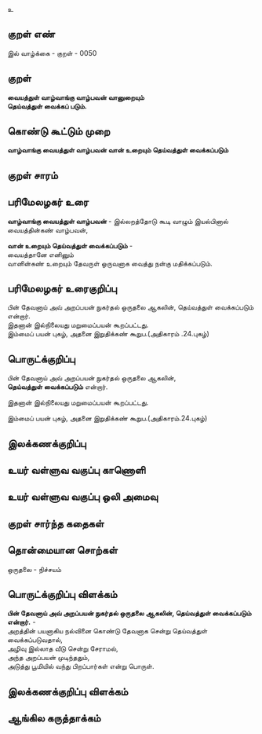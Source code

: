 உ

## குறள் எண் 

இல் வாழ்க்கை - குறள் - 0050  

## குறள் 

**வையத்துள் வாழ்வாங்கு வாழ்பவன் வானுறையும்  
தெய்வத்துள் வைக்கப் படும்.** 

## கொண்டு கூட்டும் முறை

**வாழ்வாங்கு வையத்துள் வாழ்பவன் வான் உறையும் தெய்வத்துள் வைக்கப்படும்**  

## குறள் சாரம் 


## பரிமேலழகர் உரை

**வாழ்வாங்கு வையத்துள் வாழ்பவன்** - இல்லறத்தோடு கூடி வாழும் இயல்பினால் வையத்தின்கண் வாழ்பவன்,  

**வான் உறையும் தெய்வத்துள் வைக்கப்படும்** -  
வையத்தானே எனினும்  
வானின்கண் உறையும் தேவருள் ஒருவனாக வைத்து நன்கு மதிக்கப்படும். 

## பரிமேலழகர் உரைகுறிப்பு   

பின் தேவனாய் அவ் அறப்பயன் நுகர்தல் ஒருதலை ஆகலின், தெய்வத்துள் வைக்கப்படும் என்றார்.  
இதனான் இல்நிலையது மறுமைப்பயன் கூறப்பட்டது.  
இம்மைப் பயன் புகழ், அதனை இறுதிக்கண் கூறுப.(அதிகாரம் .24.புகழ்) 
## பொருட்க்குறிப்பு 

பின் தேவனாய் அவ் அறப்பயன் நுகர்தல் ஒருதலை ஆகலின்,  
**தெய்வத்துள் வைக்கப்படும்** என்றார்.  

இதனான் இல்நிலையது மறுமைப்பயன் கூறப்பட்டது.  

இம்மைப் பயன் புகழ், அதனை இறுதிக்கண் கூறுப.(அதிகாரம்.24.புகழ்)  

## இலக்கணக்குறிப்பு  


## உயர் வள்ளுவ வகுப்பு காணொளி


## உயர் வள்ளுவ வகுப்பு ஒலி அமைவு 

 
## குறள் சார்ந்த கதைகள் 


## தொன்மையான சொற்கள்

ஒருதலை - நிச்சயம்   

## பொருட்க்குறிப்பு விளக்கம்

**பின் தேவனாய் அவ் அறப்பயன் நுகர்தல் ஒருதலை ஆகலின், தெய்வத்துள் வைக்கப்படும் என்றார்.** -  
அறத்தின் பயனாகிய நல்வினை கொண்டு தேவனாக சென்று தெய்வத்துள் வைக்கப்படுவதால்,  
அழிவு இல்லாத வீடு சென்று சேராமல்,  
அந்த அறப்பயன் முடிந்ததும்,  
அடுத்து பூமியில் வந்து பிறப்பார்கள் என்று பொருள்.  

## இலக்கணக்குறிப்பு விளக்கம்


## ஆங்கில கருத்தாக்கம் 


